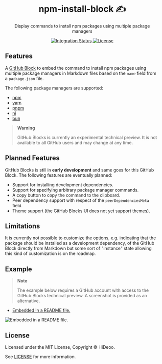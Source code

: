 <div align="center">
  <h1>npm-install-block ✍️</h1>
  <p>Display commands to install npm packages using multiple package managers</p>
</div>

<div align="center">
  <a href="https://github.com/HiDeoo/npm-install-block/actions/workflows/integration.yml">
    <img alt="Integration Status" src="https://github.com/HiDeoo/npm-install-block/actions/workflows/integration.yml/badge.svg" />
  </a>
  <a href="https://github.com/HiDeoo/npm-install-block/blob/main/LICENSE">
    <img alt="License" src="https://badgen.net/github/license/HiDeoo/npm-install-block" />
  </a>
  <br />
</div>

## Features

A [GitHub Block](https://blocks.githubnext.com) to embed the command to install npm packages using multiple package managers in Markdown files based on the `name` field from a `package.json` file.

The following package managers are supported:

- [npm](https://docs.npmjs.com/cli)
- [yarn](https://yarnpkg.com)
- [pnpm](https://pnpm.io)
- [ni](https://github.com/antfu/ni)
- [bun](https://bun.sh)

> **Warning**
>
> GitHub Blocks is currently an experimental technical preview. It is not available to all GitHub users and may change at any time.

## Planned Features

GitHub Blocks is still in **early development** and same goes for this GitHub Block. The following features are eventually planned:

- Support for installing development dependencies.
- Support for specifying arbitrary package manager commands.
- A copy button to copy the command to the clipboard.
- Peer dependency support with respect of the `peerDependenciesMeta` field.
- Theme support (the GitHub Blocks UI does not yet support themes).

## Limitations

It is currently not possible to customize the options, e.g. indicating that the package should be installed as a development dependency, of the GitHub Block directly from Markdown but some sort of "instance" state allowing this kind of customization is on the roadmap.

## Example

> **Note**
>
> The example below requires a GitHub account with access to the GitHub Blocks technical preview. A screenshot is provided as an alternative.

- [Embedded in a README file.](https://blocks.githubnext.com/HiDeoo/npm-install-block/blob/main/examples/README.md)

![Embedded in a README file.](https://user-images.githubusercontent.com/494699/219106150-2e27a48c-3012-47bb-8260-64918aec6af2.png)

## License

Licensed under the MIT License, Copyright © HiDeoo.

See [LICENSE](https://github.com/HiDeoo/npm-install-block/blob/main/LICENSE) for more information.
